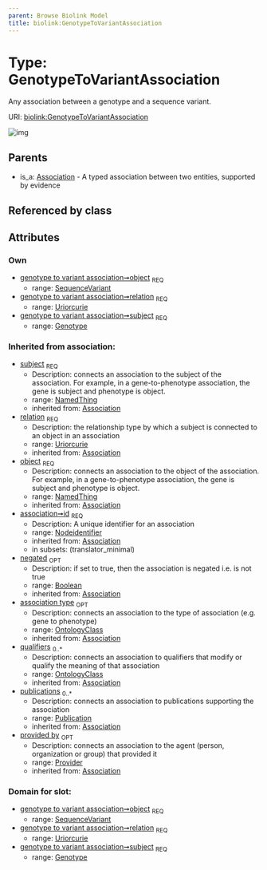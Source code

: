 ```yaml
---
parent: Browse Biolink Model
title: biolink:GenotypeToVariantAssociation
---
```


# Type: GenotypeToVariantAssociation


Any association between a genotype and a sequence variant.

URI: [biolink:GenotypeToVariantAssociation](https://w3id.org/biolink/vocab/GenotypeToVariantAssociation)

![img](http://yuml.me/diagram/nofunky;dir:TB/class/\[Provider]<provided%20by(i)%200..1-%20\[GenotypeToVariantAssociation&#124;relation:uriorcurie;id(i):nodeidentifier;negated(i):boolean%20%3F],%20\[Publication]<publications(i)%200..*-%20\[GenotypeToVariantAssociation],%20\[OntologyClass]<qualifiers(i)%200..*-%20\[GenotypeToVariantAssociation],%20\[OntologyClass]<association%20type(i)%200..1-%20\[GenotypeToVariantAssociation],%20\[SequenceVariant]<object%201..1-%20\[GenotypeToVariantAssociation],%20\[Genotype]<subject%201..1-%20\[GenotypeToVariantAssociation],%20\[Association]^-\[GenotypeToVariantAssociation])

## Parents

 *  is_a: [Association](Association.md) - A typed association between two entities, supported by evidence

## Referenced by class


## Attributes


### Own

 * [genotype to variant association➞object](genotype_to_variant_association_object.md)  <sub>REQ</sub>
    * range: [SequenceVariant](SequenceVariant.md)
 * [genotype to variant association➞relation](genotype_to_variant_association_relation.md)  <sub>REQ</sub>
    * range: [Uriorcurie](types/Uriorcurie.md)
 * [genotype to variant association➞subject](genotype_to_variant_association_subject.md)  <sub>REQ</sub>
    * range: [Genotype](Genotype.md)

### Inherited from association:

 * [subject](subject.md)  <sub>REQ</sub>
    * Description: connects an association to the subject of the association. For example, in a gene-to-phenotype association, the gene is subject and phenotype is object.
    * range: [NamedThing](NamedThing.md)
    * inherited from: [Association](Association.md)
 * [relation](relation.md)  <sub>REQ</sub>
    * Description: the relationship type by which a subject is connected to an object in an association
    * range: [Uriorcurie](types/Uriorcurie.md)
    * inherited from: [Association](Association.md)
 * [object](object.md)  <sub>REQ</sub>
    * Description: connects an association to the object of the association. For example, in a gene-to-phenotype association, the gene is subject and phenotype is object.
    * range: [NamedThing](NamedThing.md)
    * inherited from: [Association](Association.md)
 * [association➞id](association_id.md)  <sub>REQ</sub>
    * Description: A unique identifier for an association
    * range: [Nodeidentifier](types/Nodeidentifier.md)
    * inherited from: [Association](Association.md)
    * in subsets: (translator_minimal)
 * [negated](negated.md)  <sub>OPT</sub>
    * Description: if set to true, then the association is negated i.e. is not true
    * range: [Boolean](types/Boolean.md)
    * inherited from: [Association](Association.md)
 * [association type](association_type.md)  <sub>OPT</sub>
    * Description: connects an association to the type of association (e.g. gene to phenotype)
    * range: [OntologyClass](OntologyClass.md)
    * inherited from: [Association](Association.md)
 * [qualifiers](qualifiers.md)  <sub>0..*</sub>
    * Description: connects an association to qualifiers that modify or qualify the meaning of that association
    * range: [OntologyClass](OntologyClass.md)
    * inherited from: [Association](Association.md)
 * [publications](publications.md)  <sub>0..*</sub>
    * Description: connects an association to publications supporting the association
    * range: [Publication](Publication.md)
    * inherited from: [Association](Association.md)
 * [provided by](provided_by.md)  <sub>OPT</sub>
    * Description: connects an association to the agent (person, organization or group) that provided it
    * range: [Provider](Provider.md)
    * inherited from: [Association](Association.md)

### Domain for slot:

 * [genotype to variant association➞object](genotype_to_variant_association_object.md)  <sub>REQ</sub>
    * range: [SequenceVariant](SequenceVariant.md)
 * [genotype to variant association➞relation](genotype_to_variant_association_relation.md)  <sub>REQ</sub>
    * range: [Uriorcurie](types/Uriorcurie.md)
 * [genotype to variant association➞subject](genotype_to_variant_association_subject.md)  <sub>REQ</sub>
    * range: [Genotype](Genotype.md)
